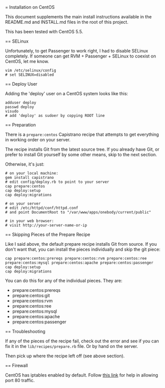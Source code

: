 = Installation on CentOS

This document supplements the main install instructions available in the README.md and INSTALL.md files in the root of this project.

This has been tested with CentOS 5.5.


== SELinux

Unfortunately, to get Passenger to work right, I had to disable SELinux completely. If someone can get RVM + Passenger + SELinux to coexist on CentOS, let me know.

    vim /etc/selinux/config
    # set SELINUX=disabled


== Deploy User

Adding the 'deploy' user on a CentOS system looks like this:

    adduser deploy
    passwd deploy
    visudo
    # add 'deploy' as sudoer by copying ROOT line


== Preparation

There is a `prepare:centos` Capistrano recipe that attempts to get everything in working order on your server.

The recipe installs Git from the latest source tree. If you already have Git, or prefer to install Git yourself by some other means, skip to the next section.

Otherwise, it's just:

    # on your local machine:
    gem install capistrano
    # edit config/deploy.rb to point to your server
    cap prepare:centos
    cap deploy:setup
    cap deploy:migrations

    # on your server
    # edit /etc/httpd/conf/httpd.conf
    # and point DocumentRoot to "/var/www/apps/onebody/current/public"

    # in your web browser:
    # visit http://your-server-name-or-ip


== Skipping Pieces of the Prepare Recipe

Like I said above, the default prepare recipe installs Git from source. If you don't want that, you can install the pieces individually and skip the git piece:

    cap prepare:centos:prereqs prepare:centos:rvm prepare:centos:ree prepare:centos:mysql prepare:centos:apache prepare:centos:passenger
    cap deploy:setup
    cap deploy:migrations

You can do this for any of the individual pieces. They are:

* prepare:centos:prereqs
* prepare:centos:git
* prepare:centos:rvm
* prepare:centos:ree
* prepare:centos:mysql
* prepare:centos:apache
* prepare:centos:passenger


== Troubleshooting

If any of the pieces of the recipe fail, check out the error and see if you can fix it in the `lib/recipes/prepare.rb` file. Or by hand on the server.

Then pick up where the recipe left off (see above section).


== Firewall

CentOS has iptables enabled by default. Follow [this link](http://www.cyberciti.biz/faq/howto-rhel-linux-open-port-using-iptables/) for help in allowing port 80 traffic.

